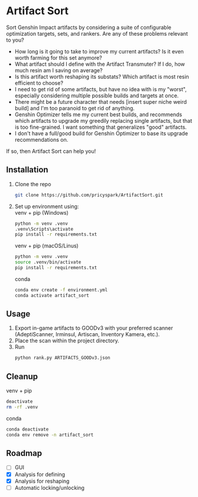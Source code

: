 # Artifact Sort

Sort Genshin Impact artifacts by considering a suite of configurable
optimization targets, sets, and rankers. Are any of these problems
relevant to you?

- How long is it going to take to improve my current artifacts? Is it
  even worth farming for this set anymore?
- What artifact should I define with the Artifact Transmuter? If I do,
  how much resin am I saving on average?
- Is this artifact worth reshaping its substats? Which artifact is most
  resin efficient to choose?
- I need to get rid of some artifacts, but have no idea with is my
  "worst", especially considering multiple possible builds and targets
  at once.
- There might be a future character that needs [insert super niche weird
  build] and I'm too paranoid to get rid of anything.
- Genshin Optimizer tells me my current best builds, and recommends
  which artifacts to upgrade my greedily replacing single artifacts, but
  that is too fine-grained. I want something that generalizes "good"
  artifacts.
- I don't have a full/good build for Genshin Optimizer to base its
  upgrade recommendations on.

If so, then Artifact Sort can help you!

## Installation
1. Clone the repo
   ```sh
   git clone https://github.com/pricyspark/ArtifactSort.git
   ```
2. <p>Set up environment using:<br>
   venv + pip (Windows)</p>

   ```sh
   python -m venv .venv
   .venv\Scripts\activate
   pip install -r requirements.txt
   ```
   venv + pip (macOS/Linus)
   ```sh
   python -m venv .venv
   source .venv/bin/activate
   pip install -r requirements.txt
   ```
   conda
   ```sh
   conda env create -f environment.yml
   conda activate artifact_sort
   ```
## Usage
1. Export in-game artifacts to GOODv3 with your preferred scanner
   (AdeptiScanner, Irminsul, Artiscan, Inventory Kamera, etc.).
2. Place the scan within the project directory.
3. Run
   ```sh
   python rank.py ARTIFACTS_GOODv3.json
   ```
## Cleanup
venv + pip
```sh
deactivate
rm -rf .venv
```
conda
```sh
conda deactivate
conda env remove -n artifact_sort
```
## Roadmap
- [ ] GUI
- [X] Analysis for defining
- [X] Analysis for reshaping
- [ ] Automatic locking/unlocking